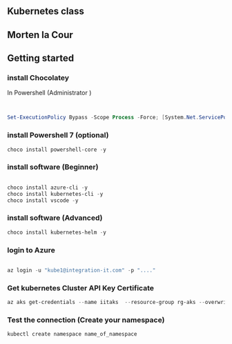 ## Kubernetes class
## Morten la Cour

## Getting started

### install Chocolatey

In Powershell (Administrator
)
```powershell


Set-ExecutionPolicy Bypass -Scope Process -Force; [System.Net.ServicePointManager]::SecurityProtocol = [System.Net.ServicePointManager]::SecurityProtocol -bor 3072; iex ((New-Object System.Net.WebClient).DownloadString('https://chocolatey.org/install.ps1'))

```

### install Powershell 7 (optional)

```powershell
choco install powershell-core -y
```

### install software (Beginner)

```powershell

choco install azure-cli -y
choco install kubernetes-cli -y
choco install vscode -y
```

### install software (Advanced)

```powershell
choco install kubernetes-helm -y
```

### login to Azure

```powershell

az login -u "kube1@integration-it.com" -p "...."

```

### Get kubernetes Cluster API Key Certificate

```powershell
az aks get-credentials --name iitaks  --resource-group rg-aks --overwrite-existing;
```

### Test the connection (Create your namespace)

```powershell
kubectl create namespace name_of_namespace
```
